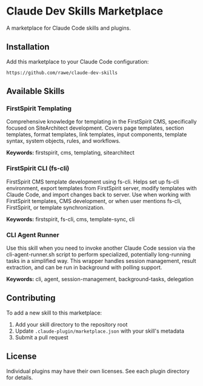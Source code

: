 # Claude Dev Skills Marketplace

A marketplace for Claude Code skills and plugins.

## Installation

Add this marketplace to your Claude Code configuration:

```
https://github.com/rawe/claude-dev-skills
```

## Available Skills

### FirstSpirit Templating
Comprehensive knowledge for templating in the FirstSpirit CMS, specifically focused on SiteArchitect development. Covers page templates, section templates, format templates, link templates, input components, template syntax, system objects, rules, and workflows.

**Keywords:** firstspirit, cms, templating, sitearchitect

### FirstSpirit CLI (fs-cli)
FirstSpirit CMS template development using fs-cli. Helps set up fs-cli environment, export templates from FirstSpirit server, modify templates with Claude Code, and import changes back to server. Use when working with FirstSpirit templates, CMS development, or when user mentions fs-cli, FirstSpirit, or template synchronization.

**Keywords:** firstspirit, fs-cli, cms, template-sync, cli

### CLI Agent Runner
Use this skill when you need to invoke another Claude Code session via the cli-agent-runner.sh script to perform specialized, potentially long-running tasks in a simplified way. This wrapper handles session management, result extraction, and can be run in background with polling support.

**Keywords:** cli, agent, session-management, background-tasks, delegation

## Contributing

To add a new skill to this marketplace:

1. Add your skill directory to the repository root
2. Update `.claude-plugin/marketplace.json` with your skill's metadata
3. Submit a pull request

## License

Individual plugins may have their own licenses. See each plugin directory for details.
